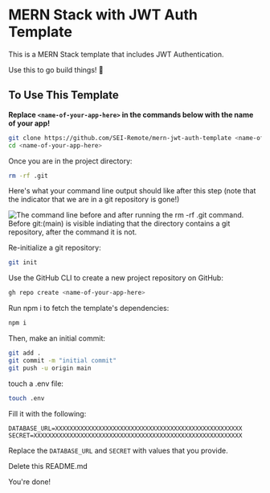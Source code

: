 # MERN Stack with JWT Auth Template

This is a MERN Stack template that includes JWT Authentication.

Use this to go build things! 🚀

## To Use This Template

**Replace `<name-of-your-app-here>` in the commands below with the name of your app!**

```bash
git clone https://github.com/SEI-Remote/mern-jwt-auth-template <name-of-your-app-here>
cd <name-of-your-app-here>
```

Once you are in the project directory:

```bash
rm -rf .git
```

Here's what your command line output should like after this step (note that the indicator that we are in a git repository is gone!)

<img src="https://i.imgur.com/L47kNOZ.png" alt="The command line before and after running the rm -rf .git command. Before git:(main) is visible indiating that the directory contains a git repository, after the command it is not.">

Re-initialize a git repository:

```bash
git init
```

Use the GitHub CLI to create a new project repository on GitHub:

```bash
gh repo create <name-of-your-app-here>
```

Run npm i to fetch the template's dependencies:

```bash
npm i
```

Then, make an initial commit:

```bash
git add .
git commit -m "initial commit"
git push -u origin main
```

touch a .env file:

```bash
touch .env
```

Fill it with the following:

```
DATABASE_URL=XXXXXXXXXXXXXXXXXXXXXXXXXXXXXXXXXXXXXXXXXXXXXXXXXXXX
SECRET=XXXXXXXXXXXXXXXXXXXXXXXXXXXXXXXXXXXXXXXXXXXXXXXXXXXXXXXXXX
```

Replace the `DATABASE_URL` and `SECRET` with values that you provide.

Delete this README.md

You're done!
